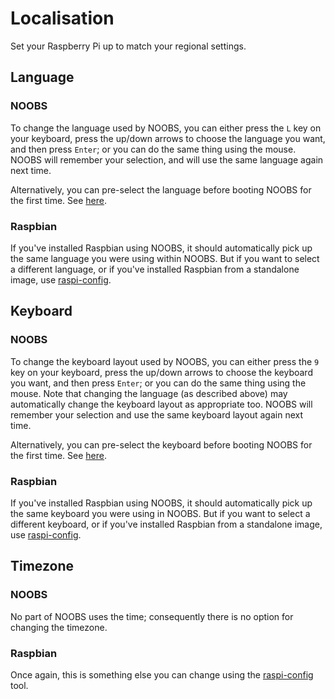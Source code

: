 # Localisation

Set your Raspberry Pi up to match your regional settings.


## Language

### NOOBS

To change the language used by NOOBS, you can either press the `L` key on your keyboard, press the up/down arrows to choose the language you want, and then press `Enter`; or you can do the same thing using the mouse. NOOBS will remember your selection, and will use the same language again next time.

Alternatively, you can pre-select the language before booting NOOBS for the first time. See [here](https://github.com/raspberrypi/noobs/blob/master/README.md#how-to-change-the-default-language-keyboard-layout-display-mode-or-boot-partition).

### Raspbian

If you've installed Raspbian using NOOBS, it should automatically pick up the same language you were using within NOOBS. But if you want to select a different language, or if you've installed Raspbian from a standalone image, use [raspi-config](raspi-config.md#change-locale).


## Keyboard

### NOOBS

To change the keyboard layout used by NOOBS, you can either press the `9` key on your keyboard, press the up/down arrows to choose the keyboard you want, and then press `Enter`; or you can do the same thing using the mouse. Note that changing the language (as described above) may automatically change the keyboard layout as appropriate too. NOOBS will remember your selection and use the same keyboard layout again next time.

Alternatively, you can pre-select the keyboard before booting NOOBS for the first time. See [here](https://github.com/raspberrypi/noobs/blob/master/README.md#how-to-change-the-default-language-keyboard-layout-display-mode-or-boot-partition).

### Raspbian

If you've installed Raspbian using NOOBS, it should automatically pick up the same keyboard you were using in NOOBS. But if you want to select a different keyboard, or if you've installed Raspbian from a standalone image, use [raspi-config](raspi-config.md#change-keyboard-layout).


## Timezone

### NOOBS

No part of NOOBS uses the time; consequently there is no option for changing the timezone.

### Raspbian

Once again, this is something else you can change using the [raspi-config](raspi-config.md#change-timezone) tool.
